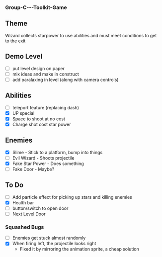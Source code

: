 ### Group-C---Toolkit-Game

## Theme
Wizard collects starpower to use abilities and must meet conditions to get to the exit

## Demo Level
- [ ] put level design on paper
- [ ] mix ideas and make in construct
- [ ] add paralaxing in level (along with camera controls)

## Abilities
- [ ] teleport feature (replacing dash)
- [x] UP special
- [x] Space to shoot at no cost
- [x] Charge shot cost star power

## Enemies
- [x] Slime - Stick to a platform, bump into things
- [ ] Evil Wizard - Shoots projectile
- [x] Fake Star Power - Does something
- [ ] Fake Door - Maybe?

## To Do
- [ ] Add particle effect for picking up stars and killing enemies
- [x] Health bar
- [ ] button/switch to open door
- [ ] Next Level Door

### Squashed Bugs
- [ ] Enemies get stuck almost randomly
- [x] When firing left, the projectile looks right
  - Fixed it by mirroring the animation sprite, a cheap solution
